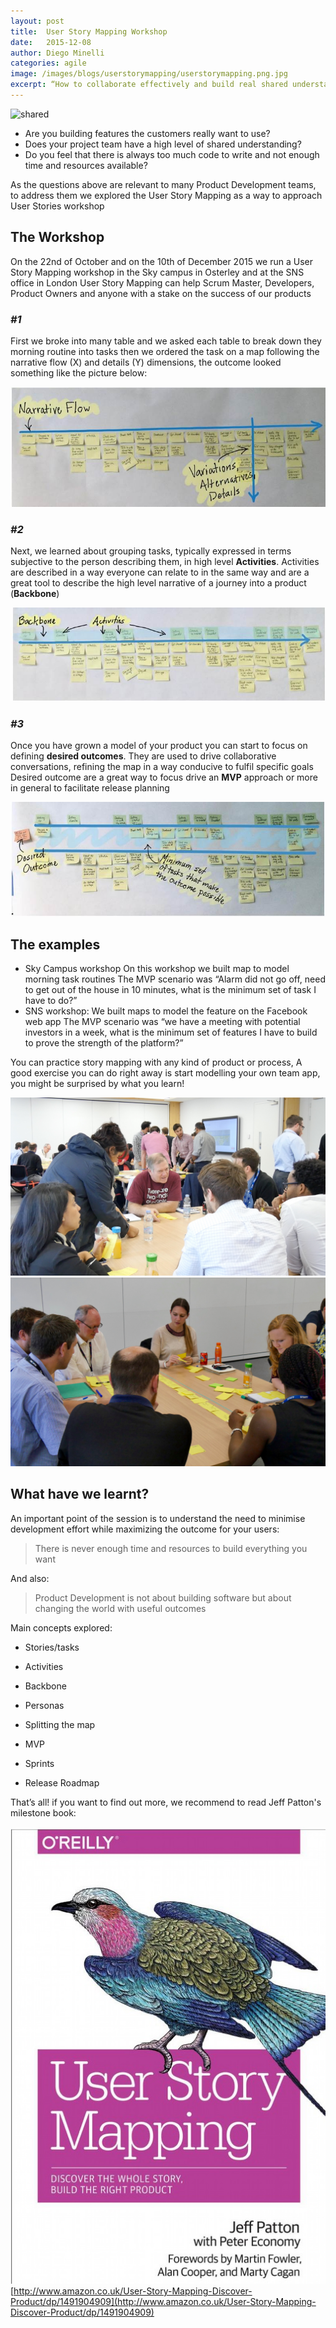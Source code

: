 ```yaml
---
layout: post
title:  User Story Mapping Workshop
date:   2015-12-08
author: Diego Minelli
categories: agile
image: /images/blogs/userstorymapping/userstorymapping.png.jpg
excerpt: “How to collaborate effectively and build real shared understanding”
---
```

![shared](/images/blogs/userstorymapping/sharedunderstanding.jpg)

* Are you building features the customers really want to use?
* Does your project team have a high level of shared understanding?
* Do you feel that there is always too much code to write and not enough time and resources available?

As the questions above are relevant to many Product Development teams, 
to address them we explored the User Story Mapping as a way to approach User Stories workshop

## The Workshop
On the 22nd of October and on the 10th of December 2015 we run a User Story Mapping workshop 
in the Sky campus in Osterley and at the SNS office in London 
User Story Mapping can help Scrum Master, Developers, Product Owners and anyone with a stake 
on the success of our products

### *#1*
First we broke into many table and we asked each table to break down they morning routine into tasks
then we ordered the task on a map following the narrative flow (X) and details (Y) dimensions,
the outcome looked something like the picture below:

![shared](/images/blogs/userstorymapping/map1.jpg)

### *#2*
Next, we learned about grouping tasks, typically expressed in terms subjective to the person 
describing them, in high level **Activities**.
Activities are described in a way everyone can relate to in the same way and are a great tool to 
describe the high level narrative of a journey into a product (**Backbone**)

![shared](/images/blogs/userstorymapping/map2.jpg)

### *#3*
Once you have grown a model of your product you can start to focus on defining **desired outcomes**. 
They are used to drive collaborative conversations, refining the map in a way conducive 
to fulfil specific goals
Desired outcome are a great way to focus drive an **MVP** approach or more in general to facilitate release planning 

![shared](/images/blogs/userstorymapping/map3.jpg)

## The examples

* Sky Campus workshop
On this workshop we built map to model morning task routines
The MVP scenario was “Alarm did not go off, need to get out of the house in 10 minutes, what is the minimum set of task I have to do?” 
* SNS workshop:
We built maps to model the feature on the Facebook web app
The MVP scenario was “we have a meeting with potential investors in a week, what is the minimum set of features I have to build to prove the strength of the platform?” 

You can practice story mapping with any kind of product or process, 
A good exercise you can do right away is start modelling your own team app, 
you might be surprised by what you learn!

![shared](/images/blogs/userstorymapping/blog1.jpg)
![shared](/images/blogs/userstorymapping/blog2.jpg)

## What have we learnt?

An important point of the session is to understand the need to minimise development effort while maximizing the outcome for your users:

> There is never enough time and resources to build everything you want

And also:

> Product Development is not about building software but about changing the world with useful outcomes

Main concepts explored:

* Stories/tasks

* Activities

* Backbone

* Personas

* Splitting the map

* MVP 

* Sprints

* Release Roadmap

That’s all! 
if you want to find out more, we recommend to read Jeff Patton's milestone book:

![shared](/images/blogs/userstorymapping/book.jpg)
[http://www.amazon.co.uk/User-Story-Mapping-Discover-Product/dp/1491904909](http://www.amazon.co.uk/User-Story-Mapping-Discover-Product/dp/1491904909)
